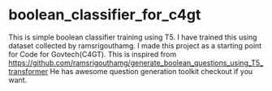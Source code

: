 # boolean_classifier_for_c4gt

This is simple boolean classifier training using T5.
I have trained this using dataset collected by ramsrigouthamg. 
I made this project as a starting point for Code for Govtech(C4GT).
This is inspired from https://github.com/ramsrigouthamg/generate_boolean_questions_using_T5_transformer
He has awesome question generation toolkit checkout if you want. 
